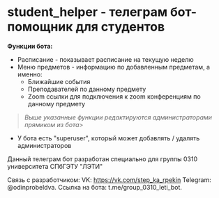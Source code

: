 # student_helper - телеграм бот-помощник для студентов  

**Функции бота:**

 - Расписание - показывает расписание на текущую неделю
 - Меню предметов - информацию по добавленным предметам, а именно:
	- Ближайшие события
	- Преподавателей по данному предмету
	- Zoom ссылки для подключения к zoom конференциям по данному предмету
 

>  *Выше указанные функции редактируются администраторами прямиком из бота*> 

 
 - У бота есть "superuser", который может добавлять / удалять
   администраторов


Данный телеграм бот разработан специально для группы 0310 университета СПбГЭТУ "ЛЭТИ"

Связь с разработчиком:
VK: https://vk.com/step_ka_rpekin
Telegram: @odinprobeldva.
Ссылка на бота: t.me/group_0310_leti_bot.
